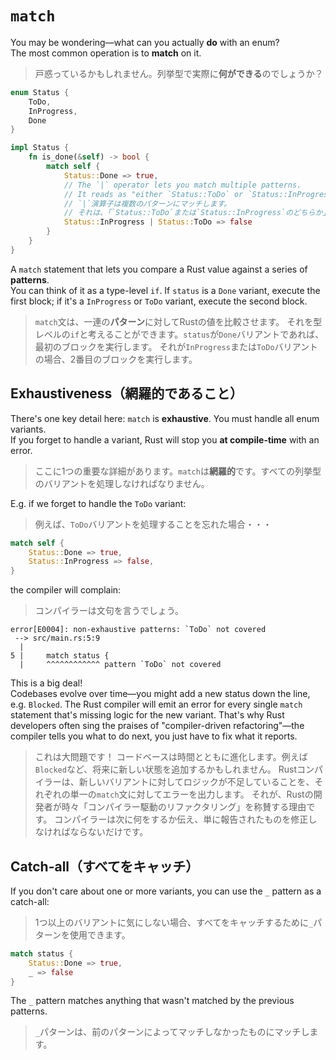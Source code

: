 # `match`

You may be wondering—what can you actually **do** with an enum?\
The most common operation is to **match** on it.

> 戸惑っているかもしれません。列挙型で実際に**何ができる**のでしょうか？

```rust
enum Status {
    ToDo,
    InProgress,
    Done
}

impl Status {
    fn is_done(&self) -> bool {
        match self {
            Status::Done => true,
            // The `|` operator lets you match multiple patterns.
            // It reads as "either `Status::ToDo` or `Status::InProgress`".
            // `|`演算子は複数のパターンにマッチします。
            // それは、「`Status::ToDo`または`Status::InProgress`のどちらか」と読みます。
            Status::InProgress | Status::ToDo => false
        }
    }
}
```

A `match` statement that lets you compare a Rust value against a series of **patterns**.\
You can think of it as a type-level `if`. If `status` is a `Done` variant, execute the first block;
if it's a `InProgress` or `ToDo` variant, execute the second block.

> `match`文は、一連の**パターン**に対してRustの値を比較させます。
> それを型レベルの`if`と考えることができます。`status`が`Done`バリアントであれば、最初のブロックを実行します。
> それが`InProgress`または`ToDo`バリアントの場合、2番目のブロックを実行します。

## Exhaustiveness（網羅的であること）

There's one key detail here: `match` is **exhaustive**. You must handle all enum variants.\
If you forget to handle a variant, Rust will stop you **at compile-time** with an error.

> ここに1つの重要な詳細があります。`match`は**網羅的**です。すべての列挙型のバリアントを処理しなければなりません。

E.g. if we forget to handle the `ToDo` variant:

> 例えば、`ToDo`バリアントを処理することを忘れた場合・・・

```rust
match self {
    Status::Done => true,
    Status::InProgress => false,
}
```

the compiler will complain:

> コンパイラーは文句を言うでしょう。

```text
error[E0004]: non-exhaustive patterns: `ToDo` not covered
 --> src/main.rs:5:9
  |
5 |     match status {
  |     ^^^^^^^^^^^^ pattern `ToDo` not covered
```

This is a big deal!\
Codebases evolve over time—you might add a new status down the line, e.g. `Blocked`. The Rust compiler
will emit an error for every single `match` statement that's missing logic for the new variant.
That's why Rust developers often sing the praises of "compiler-driven refactoring"—the compiler tells you
what to do next, you just have to fix what it reports.

> これは大問題です！
> コードベースは時間とともに進化します。例えば`Blocked`など、将来に新しい状態を追加するかもしれません。
> Rustコンパイラーは、新しいバリアントに対してロジックが不足していることを、それぞれの単一の`match`文に対してエラーを出力します。
> それが、Rustの開発者が時々「コンパイラー駆動のリファクタリング」を称賛する理由です。
> コンパイラーは次に何をするか伝え、単に報告されたものを修正しなければならないだけです。

## Catch-all（すべてをキャッチ）

If you don't care about one or more variants, you can use the `_` pattern as a catch-all:

> 1つ以上のバリアントに気にしない場合、すべてをキャッチするために`_`パターンを使用できます。

```rust
match status {
    Status::Done => true,
    _ => false
}
```

The `_` pattern matches anything that wasn't matched by the previous patterns.

> `_`パターンは、前のパターンによってマッチしなかったものにマッチします。
